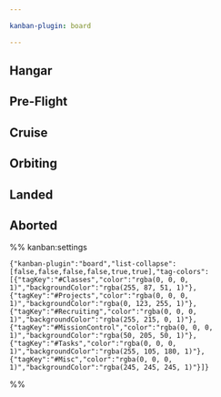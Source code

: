 ```yaml
---

kanban-plugin: board

---
```


## Hangar



## Pre-Flight



## Cruise



## Orbiting



## Landed



## Aborted





%% kanban:settings
```
{"kanban-plugin":"board","list-collapse":[false,false,false,false,true,true],"tag-colors":[{"tagKey":"#Classes","color":"rgba(0, 0, 0, 1)","backgroundColor":"rgba(255, 87, 51, 1)"},{"tagKey":"#Projects","color":"rgba(0, 0, 0, 1)","backgroundColor":"rgba(0, 123, 255, 1)"},{"tagKey":"#Recruiting","color":"rgba(0, 0, 0, 1)","backgroundColor":"rgba(255, 215, 0, 1)"},{"tagKey":"#MissionControl","color":"rgba(0, 0, 0, 1)","backgroundColor":"rgba(50, 205, 50, 1)"},{"tagKey":"#Tasks","color":"rgba(0, 0, 0, 1)","backgroundColor":"rgba(255, 105, 180, 1)"},{"tagKey":"#Misc","color":"rgba(0, 0, 0, 1)","backgroundColor":"rgba(245, 245, 245, 1)"}]}
```
%%